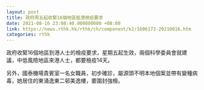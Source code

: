 ```yaml
---
layout: post
title: 政府周五起收緊16個地區抵港檢疫要求
date: 2021-08-16 23:08:40.000000000 +08:00
link: https://news.rthk.hk/rthk/ch/component/k2/1606173-20210816.htm
categories: rthk
---
```


政府收緊16個地區到港人士的檢疫要求，星期五起生效，兩個科學委員會就建議，中低風險地區來港人士，都要檢疫14天。

另外，國泰機場貴賓室一名女職員，初步確診，屬源頭不明本地個案並帶有變種病毒，她居住的東涌逸東二邨美逸樓，要圍封強檢。
